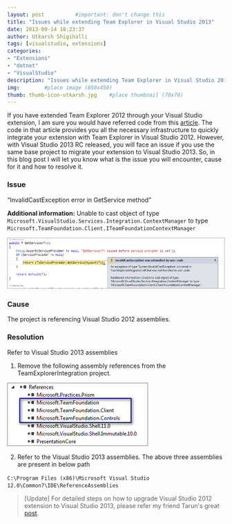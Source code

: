 ```yaml
---
layout: post          #important: don't change this
title: "Issues while extending Team Explorer in Visual Studio 2013"
date: 2013-09-14 18:23:37
author: Utkarsh Shigihalli
tags: [visualstudio, extensions]
categories:
- "Extensions"
- "dotnet"
- "VisualStudio"
description: "Issues while extending Team Explorer in Visual Studio 2013"
img:        #place image (850x450)
thumb: thumb-icon-utkarsh.jpg    #place thumbnail (70x70)
---
```

If you have extended Team Explorer 2012 through your Visual Studio extension, I am sure you would have referred code from this [article](http://code.msdn.microsoft.com/vstudio/Extending-Explorer-in-9dccd594). The code in that article provides you all the necessary infrastructure to quickly integrate your extension with Team Explorer in Visual Studio 2012. However, with Visual Studio 2013 RC released, you will face an issue if you use the same base project to migrate your extension to Visual Studio 2013. So, in this blog post I will let you know what is the issue you will encounter, cause for it and how to resolve it.

### Issue ###

“InvalidCastException error in GetService<T> method”

**Additional information:** Unable to cast object of type `Microsoft.VisualStudio.Services.Integration.ContextManager` to type `Microsoft.TeamFoundation.Client.ITeamFoundationContextManager`

![image](/images/screenshots/utkarsh/2013_09_14_issues_while_extending_team_Image1.png)

### Cause ###

The project is referencing Visual Studio 2012 assemblies.

### Resolution ###

Refer to Visual Studio 2013 assemblies

1.  Remove the following assembly references from the TeamExplorerIntegration project.      

![image](/images/screenshots/utkarsh/2013_09_14_issues_while_extending_team_Image2.png)

2.  Refer to the Visual Studio 2013 assemblies. The above three assemblies are present in below path      

`C:\Program Files (x86)\Microsoft Visual Studio 12.0\Common7\IDE\ReferenceAssemblies`

> [Update] For detailed steps on how to upgrade Visual Studio 2012 extension to Visual Studio 2013, please refer my friend Tarun's great [post](http://geekswithblogs.net/TarunArora/archive/2013/06/27/upgrading-vsix-extensions-from-vs2012-to-vs2013.aspx).  